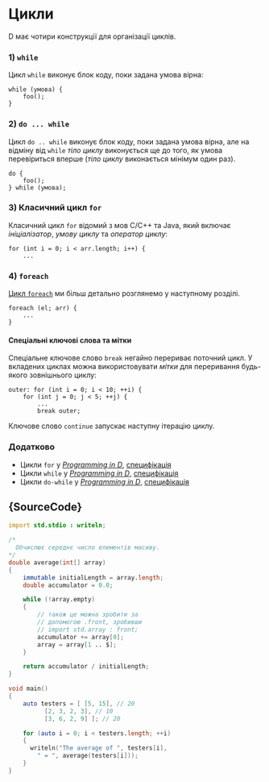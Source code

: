 # Цикли

D має чотири конструкції для організації циклів.

### 1) `while`

Цикл `while` виконує блок коду, поки задана умова вірна:

    while (умова) {
        foo();
    }

### 2) `do ... while`

Цикл `do .. while` виконує блок коду, поки задана умова вірна, але
на відміну від `while` _тіло циклу_ виконується ще до того, як
умова перевіриться вперше (_тіло циклу_ виконається мінімум один раз).

    do {
        foo();
    } while (умова);

### 3) Класичний цикл `for`

Класичний цикл `for` відомий з мов C/C++ та Java, який включає
_ініціалізатор_, _умову циклу_ та _оператор циклу_:

    for (int i = 0; i < arr.length; i++) {
        ...

### 4) `foreach`

[Цикл `foreach`](basics/foreach) ми більш детально розглянемо у
наступному розділі.

    foreach (el; arr) {
        ...
    }

#### Спеціальні ключові слова та мітки

Спеціальне ключове слово `break` негайно перериває поточний цикл.
У вкладених циклах можна використовувати _мітки_ для переривання
будь-якого зовнішнього циклу:

    outer: for (int i = 0; i < 10; ++i) {
        for (int j = 0; j < 5; ++j) {
            ...
            break outer;

Ключове слово `continue` запускає наступну ітерацію циклу.

### Додатково

- Цикли `for` у [_Programming in D_](http://ddili.org/ders/d.en/for.html), [специфікація](https://dlang.org/spec/statement.html#ForStatement)
- Цикли `while` у [_Programming in D_](http://ddili.org/ders/d.en/while.html), [специфікація](https://dlang.org/spec/statement.html#WhileStatement)
- Цикли `do-while` у [_Programming in D_](http://ddili.org/ders/d.en/do_while.html), [специфікація](https://dlang.org/spec/statement.html#do-statement)

## {SourceCode}

```d
import std.stdio : writeln;

/*
  Обчислює середнє число елементів масиву.
*/
double average(int[] array)
{
    immutable initialLength = array.length;
    double accumulator = 0.0;

    while (!array.empty)
    {
        // також це можна зробити за
        // допомогою .front, зробивши
        // import std.array : front;
        accumulator += array[0];
        array = array[1 .. $];
    }

    return accumulator / initialLength;
}

void main()
{
    auto testers = [ [5, 15], // 20
          [2, 3, 2, 3], // 10
          [3, 6, 2, 9] ]; // 20

    for (auto i = 0; i < testers.length; ++i)
    {
      writeln("The average of ", testers[i],
        " = ", average(testers[i]));
    }
}
```
